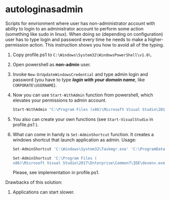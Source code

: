 # autologinasadmin

Scripts for envrionment where user has non-administrator account with ability to login to an administrator account to perform some action (something like sudo in linux). When doing so (depending on configuration) user has to type login and password every time he needs to make a higher-permission action. This instruction shows you how to avoid all of the typing.

1. Copy profile.ps1 to ```C:\Windows\System32\WindowsPowerShell\v1.0\```.

2. Open powershell as **non-admin** user.

3. Invoke ```New-OrUpdateWindowsCredential``` and type admin login and password (you have to type ***login with your domain name***, like `CORPORATE\USERNAME`).

4. Now you can use ```Start-WithAdmin``` function from powershell, which elevates your permissions to admin account.

    ```powershell
    Start-WithAdmin "C:\Program Files (x86)\Microsoft Visual Studio\2017\Enterprise\Common7\IDE\devenv.exe"
    ```

5. You also can create your own functions (see ```Start-VisualStudio``` in profile.ps1 ).

6. What can come in handy is ```Set-AdminShortcut``` function. It creates a windows shortcut that launch application as admin. Usage:

    ```powershell
    Set-AdminShortcut 'C:\Windows\System32\Taskmgr.exe' 'C:\ProgramData\Microsoft\Windows\Start Menu\Programs\System Tools\Task Manager.lnk'

    Set-AdminShortcut 'C:\Program Files (
    x86)\Microsoft Visual Studio\2017\Enterprise\Common7\IDE\devenv.exe' 'PATH-TO-USER\Desktop\Visual Studio 2017.lnk' 'Start-VisualStudio'
    ```

    Please, see implementation in profile.ps1.

Drawbacks of this solution:

1. Applications can start slower.
